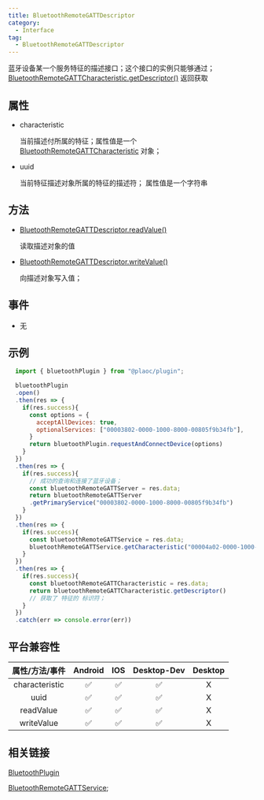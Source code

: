```yaml
---
title: BluetoothRemoteGATTDescriptor
category:
  - Interface
tag:
  - BluetoothRemoteGATTDescriptor
---
```


蓝牙设备某一个服务特征的描述接口；这个接口的实例只能够通过；[BluetoothRemoteGATTCharacteristic.getDescriptor()](../bluetooth-remote-gatt-characteristic/index.md) 返回获取

## 属性

  - characteristic

    当前描述付所属的特征；属性值是一个 [BluetoothRemoteGATTCharacteristic](../bluetooth-remote-gatt-characteristic/index.md) 对象；

  
  - uuid

    当前特征描述对象所属的特征的描述符；
    属性值是一个字符串

## 方法

  - [BluetoothRemoteGATTDescriptor.readValue()](./read-value.md)

    读取描述对象的值

  - [BluetoothRemoteGATTDescriptor.writeValue()](./write-value.md)

    向描述对象写入值；

## 事件

  - 无

## 示例
```js
  import { bluetoothPlugin } from "@plaoc/plugin";

  bluetoothPlugin
  .open()
  .then(res => {
    if(res.success){
      const options = {
        acceptAllDevices: true,
        optionalServices: ["00003802-0000-1000-8000-00805f9b34fb"],
      }
      return bluetoothPlugin.requestAndConnectDevice(options)
    }
  })
  .then(res => {
    if(res.success){
      // 成功的查询和连接了蓝牙设备；
      const bluetoothRemoteGATTServer = res.data;
      return bluetoothRemoteGATTServer
      .getPrimaryService("00003802-0000-1000-8000-00805f9b34fb")
    }
  })
  .then(res => {
    if(res.success){
      const bluetoothRemoteGATTService = res.data;
      bluetoothRemoteGATTService.getCharacteristic("00004a02-0000-1000-8000-00805f9b34fb")
    }
  })
  .then(res => {
    if(res.success){
      const bluetoothRemoteGATTCharacteristic = res.data;
      return bluetoothRemoteGATTCharacteristic.getDescriptor()
      // 获取了 特征的 标识符；
    }
  })
  .catch(err => console.error(err))
```

## 平台兼容性

| 属性/方法/事件     | Android | IOS | Desktop-Dev | Desktop |
|:----------------:|:-------:|:---:|:-----------:|:-------:|
| characteristic   | ✅      | ✅  | ✅           | X       |
| uuid             | ✅      | ✅  | ✅           | X       |
| readValue        | ✅      | ✅  | ✅           | X       |
| writeValue       | ✅      | ✅  | ✅           | X       |

## 相关链接

[BluetoothPlugin](../../plugin/bluetooth/index.md)


[BluetoothRemoteGATTService](../bluetooth-remote-gatt-service/index.md);

